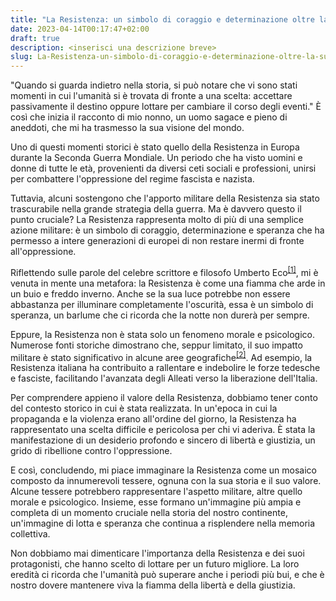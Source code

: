 ```yaml
---
title: "La Resistenza: un simbolo di coraggio e determinazione oltre la sua influenza militare"
date: 2023-04-14T00:17:47+02:00
draft: true
description: <inserisci una descrizione breve>
slug: La-Resistenza-un-simbolo-di-coraggio-e-determinazione-oltre-la-sua-influenza-militare
---
```


"Quando si guarda indietro nella storia, si può notare che vi sono stati momenti in cui l'umanità si è trovata di fronte a una scelta: accettare passivamente il destino oppure lottare per cambiare il corso degli eventi." È così che inizia il racconto di mio nonno, un uomo sagace e pieno di aneddoti, che mi ha trasmesso la sua visione del mondo.

Uno di questi momenti storici è stato quello della Resistenza in Europa durante la Seconda Guerra Mondiale. Un periodo che ha visto uomini e donne di tutte le età, provenienti da diversi ceti sociali e professioni, unirsi per combattere l'oppressione del regime fascista e nazista.

Tuttavia, alcuni sostengono che l'apporto militare della Resistenza sia stato trascurabile nella grande strategia della guerra. Ma è davvero questo il punto cruciale? La Resistenza rappresenta molto di più di una semplice azione militare: è un simbolo di coraggio, determinazione e speranza che ha permesso a intere generazioni di europei di non restare inermi di fronte all'oppressione.

Riflettendo sulle parole del celebre scrittore e filosofo Umberto Eco<sup>[[1]](https://it.wikipedia.org/wiki/Il_fascismo_eterno)</sup>, mi è venuta in mente una metafora: la Resistenza è come una fiamma che arde in un buio e freddo inverno. Anche se la sua luce potrebbe non essere abbastanza per illuminare completamente l'oscurità, essa è un simbolo di speranza, un barlume che ci ricorda che la notte non durerà per sempre.

Eppure, la Resistenza non è stata solo un fenomeno morale e psicologico. Numerose fonti storiche dimostrano che, seppur limitato, il suo impatto militare è stato significativo in alcune aree geografiche<sup>[[2]](http://www.istoreto.it/approfondimenti/resistenza-e-liberazione/)</sup>. Ad esempio, la Resistenza italiana ha contribuito a rallentare e indebolire le forze tedesche e fasciste, facilitando l'avanzata degli Alleati verso la liberazione dell'Italia.

Per comprendere appieno il valore della Resistenza, dobbiamo tener conto del contesto storico in cui è stata realizzata. In un'epoca in cui la propaganda e la violenza erano all'ordine del giorno, la Resistenza ha rappresentato una scelta difficile e pericolosa per chi vi aderiva. È stata la manifestazione di un desiderio profondo e sincero di libertà e giustizia, un grido di ribellione contro l'oppressione.

E così, concludendo, mi piace immaginare la Resistenza come un mosaico composto da innumerevoli tessere, ognuna con la sua storia e il suo valore. Alcune tessere potrebbero rappresentare l'aspetto militare, altre quello morale e psicologico. Insieme, esse formano un'immagine più ampia e completa di un momento cruciale nella storia del nostro continente, un'immagine di lotta e speranza che continua a risplendere nella memoria collettiva.

Non dobbiamo mai dimenticare l'importanza della Resistenza e dei suoi protagonisti, che hanno scelto di lottare per un futuro migliore. La loro eredità ci ricorda che l'umanità può superare anche i periodi più bui, e che è nostro dovere mantenere viva la fiamma della libertà e della giustizia.
